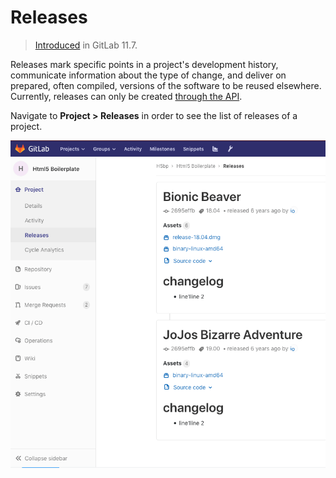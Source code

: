 # Releases

> [Introduced](https://gitlab.com/gitlab-org/gitlab-ce/issues/41766) in GitLab 11.7.

Releases mark specific points in a project's development history, communicate
information about the type of change, and deliver on prepared, often compiled,
versions of the software to be reused elsewhere. Currently, releases can only be
created [through the API](../../api/releases.md).

Navigate to **Project > Releases** in order to see the list of releases of a project.

![Releases list](img/releases.png)

